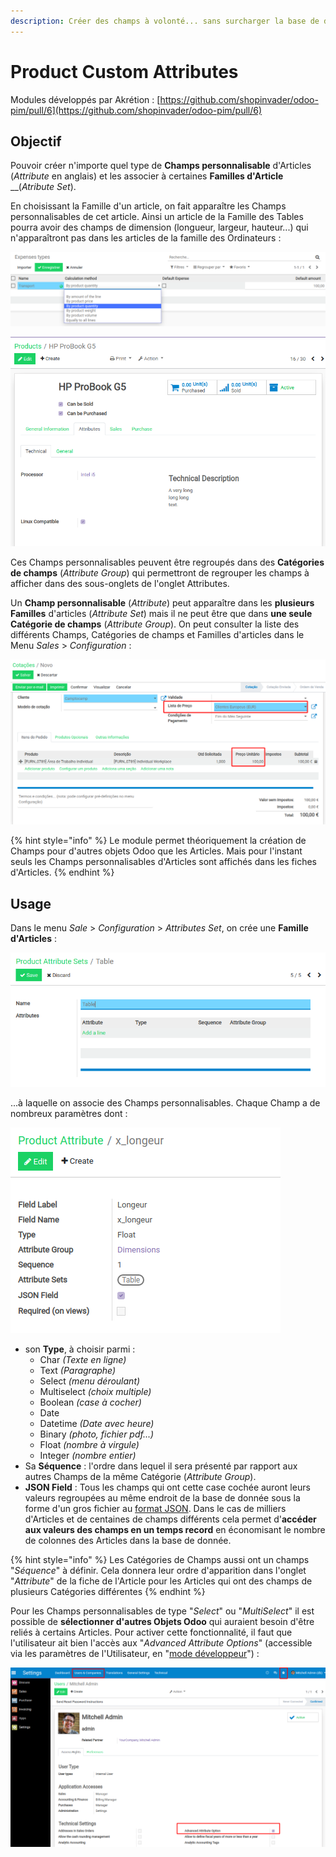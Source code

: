 ```yaml
---
description: Créer des champs à volonté... sans surcharger la base de donnée !
---
```


# Product Custom Attributes

Modules développés par Akrétion : [https://github.com/shopinvader/odoo-pim/pull/6](https://github.com/shopinvader/odoo-pim/pull/6)

## Objectif

Pouvoir créer n'importe quel type de **Champs personnalisable** d'Articles \(_Attribute_ en anglais\) et les associer à certaines **Familles d'Article** __\(_Atribute Set_\).

En choisissant la Famille d'un article, on fait apparaître les Champs personnalisables de cet article. Ainsi un article de la Famille des Tables pourra avoir des champs de dimension \(longueur, largeur, hauteur...\) qui n'apparaîtront pas dans les articles de la famille des Ordinateurs :

![](.gitbook/assets/image.png)

![](.gitbook/assets/image%20%2815%29.png)

Ces Champs personnalisables peuvent être regroupés dans des **Catégories de champs** \(_Attribute Group_\) qui permettront de regrouper les champs à afficher dans des sous-onglets de l'onglet Attributes.

Un **Champ personnalisable** \(_Attribute_\) peut apparaître dans les **plusieurs Familles** d'articles \(_Attribute Set_\) mais il ne peut être que dans **une seule Catégorie de champs** \(_Attribute Group_\). On peut consulter la liste des différents Champs, Catégories de champs et Familles d'articles dans le Menu _Sales_ &gt; _Configuration_ :

![](.gitbook/assets/image%20%2819%29.png)

{% hint style="info" %}
Le module permet théoriquement la création de Champs pour d'autres objets Odoo que les Articles. Mais pour l'instant seuls les Champs personnalisables d'Articles sont affichés dans les fiches d'Articles.
{% endhint %}

## Usage

Dans le menu _Sale_ &gt; _Configuration_ &gt; _Attributes Set_, on crée une **Famille d'Articles** :

![](.gitbook/assets/image%20%2834%29.png)

...à laquelle on associe des Champs personnalisables. Chaque Champ a de nombreux paramètres dont :

![](.gitbook/assets/image%20%2840%29.png)

* son **Type**, à choisir parmi :
  * Char _\(Texte en ligne\)_
  * Text _\(Paragraphe\)_
  * Select _\(menu déroulant\)_
  * Multiselect _\(choix multiple\)_
  * Boolean _\(case à cocher\)_
  * Date
  * Datetime _\(Date avec heure\)_
  * Binary _\(photo, fichier pdf...\)_
  * Float _\(nombre à virgule\)_
  * Integer _\(nombre entier\)_
* Sa **Séquence** : l'ordre dans lequel il sera présenté par rapport aux autres Champs de la même Catégorie \(_Attribute Group_\).
* **JSON Field** : Tous les champs qui ont cette case cochée auront leurs valeurs regroupées au même endroit de la base de donnée sous la forme d'un gros fichier au [format JSON](https://fr.wikipedia.org/wiki/JavaScript_Object_Notation). Dans le cas de milliers d'Articles et de centaines de champs différents cela permet d'**accéder aux valeurs des champs en un temps record** en économisant le nombre de colonnes des Articles dans la base de donnée.

{% hint style="info" %}
Les Catégories de Champs aussi ont un champs "_Séquence_" à définir. Cela donnera leur ordre d'apparition dans l'onglet "_Attribute_" de la fiche de l'Article pour les Articles qui ont des champs de plusieurs Catégories différentes
{% endhint %}

Pour les Champs personnalisables de type "_Select_" ou "_MultiSelect_" il est possible de **sélectionner d'autres Objets Odoo** qui auraient besoin d'être reliés à certains Articles. Pour activer cette fonctionnalité, il faut que l'utilisateur ait bien l'accès aux "_Advanced Attribute Options_" \(accessible via les paramètres de l'Utilisateur, en "[mode développeur](https://www.odoo.com/documentation/user/12.0/fr/accounting/others/reporting/customize.html#activate-the-developer-mode)"\) :

![](.gitbook/assets/image%20%2837%29.png)









